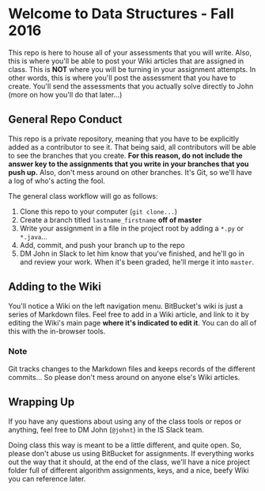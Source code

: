 # Welcome to Data Structures - Fall 2016

This repo is here to house all of your assessments that you will write. Also, this is where you'll be able to post your Wiki articles that are assigned in class. This is **NOT** where you will be turning in your assignment attempts. In other words, this is where you'll post the assessment that you have to create. You'll send the assessments that you actually solve directly to John (more on how you'll do that later...) 

## General Repo Conduct

This repo is a private repository, meaning that you have to be explicitly added as a contributor to see it. That being said, all contributors will be able to see the branches that you create. **For this reason, do not include the answer key to the assignments that you write in your branches that you push up.** Also, don't mess around on other branches. It's Git, so we'll have a log of who's acting the fool. 

The general class workflow will go as follows: 

1. Clone this repo to your computer (`git clone...`)
2. Create a branch titled `lastname_firstname` **off of master**
3. Write your assignment in a file in the project root by adding a `*.py` or `*.java`... 
4. Add, commit, and push your branch up to the repo
5. DM John in Slack to let him know that you've finished, and he'll go in and review your work. When it's been graded, he'll merge it into `master`. 

## Adding to the Wiki

You'll notice a Wiki on the left navigation menu. BitBucket's wiki is just a series of Markdown files. Feel free to add in a Wiki article, and link to it by editing the Wiki's main page **where it's indicated to edit it**. You can do all of this with the in-browser tools. 

### Note

Git tracks changes to the Markdown files and keeps records of the different commits... So please don't mess around on anyone else's Wiki articles. 

## Wrapping Up

If you have any questions about using any of the class tools or repos or anything, feel free to DM John (`@johnt`) in the IS Slack team. 

Doing class this way is meant to be a little different, and quite open. So, please don't abuse us using BitBucket for assignments. If everything works out the way that it should, at the end of the class, we'll have a nice project folder full of different algorithm assignments, keys, and a nice, beefy Wiki you can reference later. 
